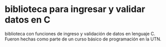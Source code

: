 # biblioteca para ingresar y validar datos en C
biblioteca con funciones de ingreso y validación de datos en lenguaje C.
Fueron hechas como parte de un curso básico de programación en la UTN.
